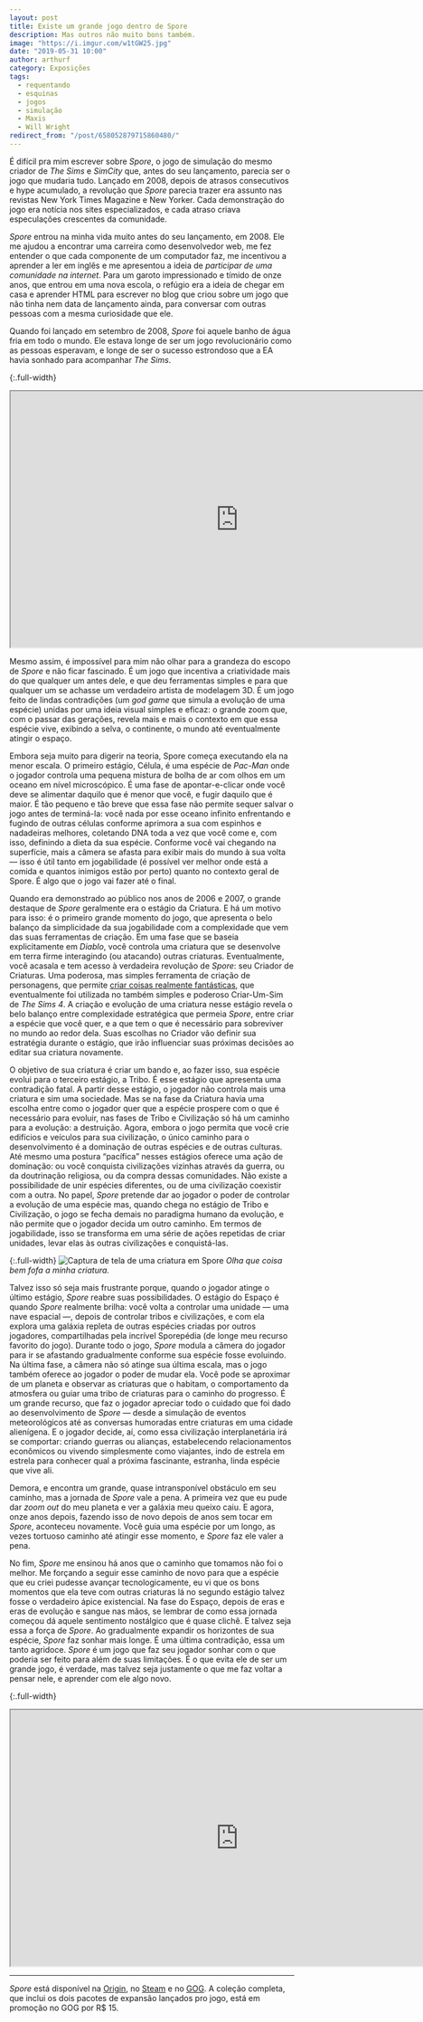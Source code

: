```yaml
---
layout: post
title: Existe um grande jogo dentro de Spore
description: Mas outros não muito bons também.
image: "https://i.imgur.com/w1tGW25.jpg"
date: "2019-05-31 10:00"
author: arthurf
category: Exposições
tags:
  - requentando
  - esquinas
  - jogos
  - simulação
  - Maxis
  - Will Wright
redirect_from: "/post/658052879715860480/"
---
```


É difícil pra mim escrever sobre _Spore_, o jogo de simulação do mesmo criador de _The Sims_ e _SimCity_ que, antes do seu lançamento, parecia ser o jogo que mudaria tudo. Lançado em 2008, depois de atrasos consecutivos e hype acumulado, a revolução que _Spore_ parecia trazer era assunto nas revistas New York Times Magazine e New Yorker. Cada demonstração do jogo era notícia nos sites especializados, e cada atraso criava especulações crescentes da comunidade.

_Spore_ entrou na minha vida muito antes do seu lançamento, em 2008. Ele me ajudou a encontrar uma carreira como desenvolvedor web, me fez entender o que cada componente de um computador faz, me incentivou a aprender a ler em inglês e me apresentou a ideia de _participar de uma comunidade na internet_. Para um garoto impressionado e tímido de onze anos, que entrou em uma nova escola, o refúgio era a ideia de chegar em casa e aprender HTML para escrever no blog que criou sobre um jogo que não tinha nem data de lançamento ainda, para conversar com outras pessoas com a mesma curiosidade que ele.

Quando foi lançado em setembro de 2008, _Spore_ foi aquele banho de água fria em todo o mundo. Ele estava longe de ser um jogo revolucionário como as pessoas esperavam, e longe de ser o sucesso estrondoso que a EA havia sonhado para acompanhar _The Sims_.

{:.full-width}

<iframe width="806" height="453" src="https://www.youtube-nocookie.com/embed/WGJOlq6-upY"  allow="accelerometer; autoplay; encrypted-media; gyroscope; picture-in-picture" allowfullscreen></iframe>

Mesmo assim, é impossível para mim não olhar para a grandeza do escopo de _Spore_ e não ficar fascinado. É um jogo que incentiva a criatividade mais do que qualquer um antes dele, e que deu ferramentas simples e para que qualquer um se achasse um verdadeiro artista de modelagem 3D. É um jogo feito de lindas contradições (um _god game_ que simula a evolução de uma espécie) unidas por uma ideia visual simples e eficaz: o grande zoom que, com o passar das gerações, revela mais e mais o contexto em que essa espécie vive, exibindo a selva, o continente, o mundo até eventualmente atingir o espaço.

Embora seja muito para digerir na teoria, Spore começa executando ela na menor escala. O primeiro estágio, Célula, é uma espécie de _Pac-Man_ onde o jogador controla uma pequena mistura de bolha de ar com olhos em um oceano em nível microscópico. É uma fase de apontar-e-clicar onde você deve se alimentar daquilo que é menor que você, e fugir daquilo que é maior. É tão pequeno e tão breve que essa fase não permite sequer salvar o jogo antes de terminá-la: você nada por esse oceano infinito enfrentando e fugindo de outras células conforme aprimora a sua com espinhos e nadadeiras melhores, coletando DNA toda a vez que você come e, com isso, definindo a dieta da sua espécie. Conforme você vai chegando na superfície, mais a câmera se afasta para exibir mais do mundo à sua volta — isso é útil tanto em jogabilidade (é possível ver melhor onde está a comida e quantos inimigos estão por perto) quanto no contexto geral de Spore. É algo que o jogo vai fazer até o final.

Quando era demonstrado ao público nos anos de 2006 e 2007, o grande destaque de _Spore_ geralmente era o estágio da Criatura. E há um motivo para isso: é o primeiro grande momento do jogo, que apresenta o belo balanço da simplicidade da sua jogabilidade com a complexidade que vem das suas ferramentas de criação. Em uma fase que se baseia explicitamente em _Diablo_, você controla uma criatura que se desenvolve em terra firme interagindo (ou atacando) outras criaturas. Eventualmente, você acasala e tem acesso à verdadeira revolução de _Spore_: seu Criador de Criaturas. Uma poderosa, mas simples ferramenta de criação de personagens, que permite [criar coisas realmente fantásticas](https://www.youtube-nocookie.com/watch?v=vausCxrPEFA), que eventualmente foi utilizada no também simples e poderoso Criar-Um-Sim de _The Sims 4_. A criação e evolução de uma criatura nesse estágio revela o belo balanço entre complexidade estratégica que permeia _Spore_, entre criar a espécie que você quer, e a que tem o que é necessário para sobreviver no mundo ao redor dela. Suas escolhas no Criador vão definir sua estratégia durante o estágio, que irão influenciar suas próximas decisões ao editar sua criatura novamente.

O objetivo de sua criatura é criar um bando e, ao fazer isso, sua espécie evolui para o terceiro estágio, a Tribo. É esse estágio que apresenta uma contradição fatal. A partir desse estágio, o jogador não controla mais uma criatura e sim uma sociedade. Mas se na fase da Criatura havia uma escolha entre como o jogador quer que a espécie prospere com o que é necessário para evoluir, nas fases de Tribo e Civilização só há um caminho para a evolução: a destruição. Agora, embora o jogo permita que você crie edifícios e veículos para sua civilização, o único caminho para o desenvolvimento é a dominação de outras espécies e de outras culturas. Até mesmo uma postura “pacífica” nesses estágios oferece uma ação de dominação: ou você conquista civilizações vizinhas através da guerra, ou da doutrinação religiosa, ou da compra dessas comunidades. Não existe a possibilidade de unir espécies diferentes, ou de uma civilização coexistir com a outra. No papel, _Spore_ pretende dar ao jogador o poder de controlar a evolução de uma espécie mas, quando chega no estágio de Tribo e Civilização, o jogo se fecha demais no paradigma humano da evolução, e não permite que o jogador decida um outro caminho. Em termos de jogabilidade, isso se transforma em uma série de ações repetidas de criar unidades, levar elas às outras civilizações e conquistá-las.

{:.full-width}
![Captura de tela de uma criatura em Spore](https://i.imgur.com/gbGLJXP.jpg)
_Olha que coisa bem fofa a minha criatura._

Talvez isso só seja mais frustrante porque, quando o jogador atinge o último estágio, _Spore_ reabre suas possibilidades. O estágio do Espaço é quando _Spore_ realmente brilha: você volta a controlar uma unidade — uma nave espacial —, depois de controlar tribos e civilizações, e com ela explora uma galáxia repleta de outras espécies criadas por outros jogadores, compartilhadas pela incrível Sporepédia (de longe meu recurso favorito do jogo). Durante todo o jogo, _Spore_ modula a câmera do jogador para ir se afastando gradualmente conforme sua espécie fosse evoluindo. Na última fase, a câmera não só atinge sua última escala, mas o jogo também oferece ao jogador o poder de mudar ela. Você pode se aproximar de um planeta e observar as criaturas que o habitam, o comportamento da atmosfera ou guiar uma tribo de criaturas para o caminho do progresso. É um grande recurso, que faz o jogador apreciar todo o cuidado que foi dado ao desenvolvimento de _Spore_ — desde a simulação de eventos meteorológicos até as conversas humoradas entre criaturas em uma cidade alienígena. E o jogador decide, aí, como essa civilização interplanetária irá se comportar: criando guerras ou alianças, estabelecendo relacionamentos econômicos ou vivendo simplesmente como viajantes, indo de estrela em estrela para conhecer qual a próxima fascinante, estranha, linda espécie que vive ali.

Demora, e encontra um grande, quase intransponível obstáculo em seu caminho, mas a jornada de _Spore_ vale a pena. A primeira vez que eu pude dar _zoom out_ do meu planeta e ver a galáxia meu queixo caiu. E agora, onze anos depois, fazendo isso de novo depois de anos sem tocar em _Spore_, aconteceu novamente. Você guia uma espécie por um longo, as vezes tortuoso caminho até atingir esse momento, e _Spore_ faz ele valer a pena.

No fim, _Spore_ me ensinou há anos que o caminho que tomamos não foi o melhor. Me forçando a seguir esse caminho de novo para que a espécie que eu criei pudesse avançar tecnologicamente, eu vi que os bons momentos que ela teve com outras criaturas lá no segundo estágio talvez fosse o verdadeiro ápice existencial. Na fase do Espaço, depois de eras e eras de evolução e sangue nas mãos, se lembrar de como essa jornada começou dá aquele sentimento nostálgico que é quase clichê. E talvez seja essa a força de _Spore_. Ao gradualmente expandir os horizontes de sua espécie, _Spore_ faz sonhar mais longe. É uma última contradição, essa um tanto agridoce. _Spore_ é um jogo que faz seu jogador sonhar com o que poderia ser feito para além de suas limitações. É o que evita ele de ser um grande jogo, é verdade, mas talvez seja justamente o que me faz voltar a pensar nele, e aprender com ele algo novo.

{:.full-width}

<iframe width="806" height="453" src="https://www.youtube-nocookie.com/embed/jVH9Q8M8eaQ"  allow="accelerometer; autoplay; encrypted-media; gyroscope; picture-in-picture" allowfullscreen></iframe>

---

_Spore_ está disponível na [Origin](https://www.origin.com/bra/pt-br/store/spore/spore), no [Steam](https://store.steampowered.com/app/17390/SPORE/) e no [GOG](https://www.gog.com/game/spore_collection). A coleção completa, que inclui os dois pacotes de expansão lançados pro jogo, está em promoção no GOG por R$ 15.
